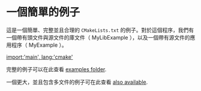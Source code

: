 # 一個簡單的例子

這是一個簡單、完整並且合理的 `CMakeLists.txt` 的例子。對於這個程序，我們有一個帶有頭文件與源文件的庫文件（ MyLibExample ），以及一個帶有源文件的應用程序（ MyExample ）。

[import:'main', lang:'cmake'](../../examples/simple-project/CMakeLists.txt)

完整的例子可以在此查看 [examples folder](https://github.com/Modern-CMake-CN/Modern-CMake-zh_CN/tree/master/examples/simple-project).

一個更大，並且包含多文件的例子可在此查看 [also available](https://github.com/Modern-CMake-CN/Modern-CMake-zh_CN/tree/master/examples/extended-project).

